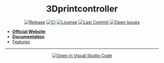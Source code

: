 <div align="center">

# 3Dprintcontroller

[![Release](https://img.shields.io/github/v/release/twihno/3Dprintcontroller)](https://github.com/twihno/3Dprintcontroller/releases)
[![CI](https://github.com/twihno/3dprintcontroller/actions/workflows/main.yml/badge.svg)](https://github.com/twihno/3dprintcontroller/actions/workflows/main.yml)
[![License](https://img.shields.io/badge/license-MIT-blue.svg?style=flat)](https://github.com/twihno/3Dprintcontroller/blob/main/LICENSE)
[![Last Commit](https://img.shields.io/github/last-commit/twihno/3Dprintcontroller)](https://github.com/twihno/3Dprintcontroller/commits)
[![Open Issues](https://img.shields.io/github/issues-raw/twihno/3Dprintcontroller)](https://github.com/twihno/3Dprintcontroller/issues)

</div>

- **[Official Website](https://github.com/twihno/3Dprintcontroller)**
- **[Documentation](https://github.com/twihno/3Dprintcontroller/wiki)**
- [Features](https://github.com/twihno/3dprintcontroller/wiki/Featurelist)

---

<div align="center">

[![Open in Visual Studio Code](https://open.vscode.dev/badges/open-in-vscode.svg)](https://open.vscode.dev/twihno/3dprintcontroller)

</div>
